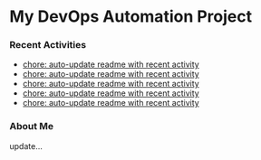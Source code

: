 # My DevOps Automation Project

### Recent Activities
<!-- activity:START -->
- [chore: auto-update readme with recent activity](https://github.com/kaigiii/mybowling-app/commit/85b15844857c635642ce7d8e8b5703eafe1f8b1c)
- [chore: auto-update readme with recent activity](https://github.com/kaigiii/mybowling-app/commit/5db14c168a83e0aada0276fcd2e928deaef17308)
- [chore: auto-update readme with recent activity](https://github.com/kaigiii/mybowling-app/commit/c9e5da1ccbf17d7e5f786e93ecaa927b671f4699)
- [chore: auto-update readme with recent activity](https://github.com/kaigiii/mybowling-app/commit/96c9e1a8a9c108baf415aa1ad00d576cf564c77c)
- [chore: auto-update readme with recent activity](https://github.com/kaigiii/mybowling-app/commit/6f173929e6e89e002851cd05780c548a8cf4f7b4)
<!-- activity:END -->

### About Me
<!-- MYLINKS:START -->
<!-- MYLINKS:END -->

update...
